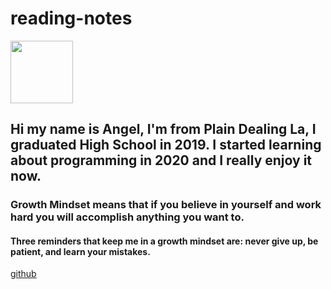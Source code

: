 # reading-notes

<img src ="https://github.com/angellcakee/reading-notes/assets/105089577/a6c3f023-32c5-4ebe-a4f3-edbbcc62db05" width="100" height="100">


## Hi my name is Angel, I'm from Plain Dealing La, I graduated High School in 2019. I started learning about programming in 2020 and I really enjoy it now.

### Growth Mindset means that if you believe in yourself and work hard you will accomplish anything you want to.

#### Three reminders that keep me in a growth mindset are: never give up, be patient, and learn your mistakes.

[github](https://github.com/angellcakee)
 
